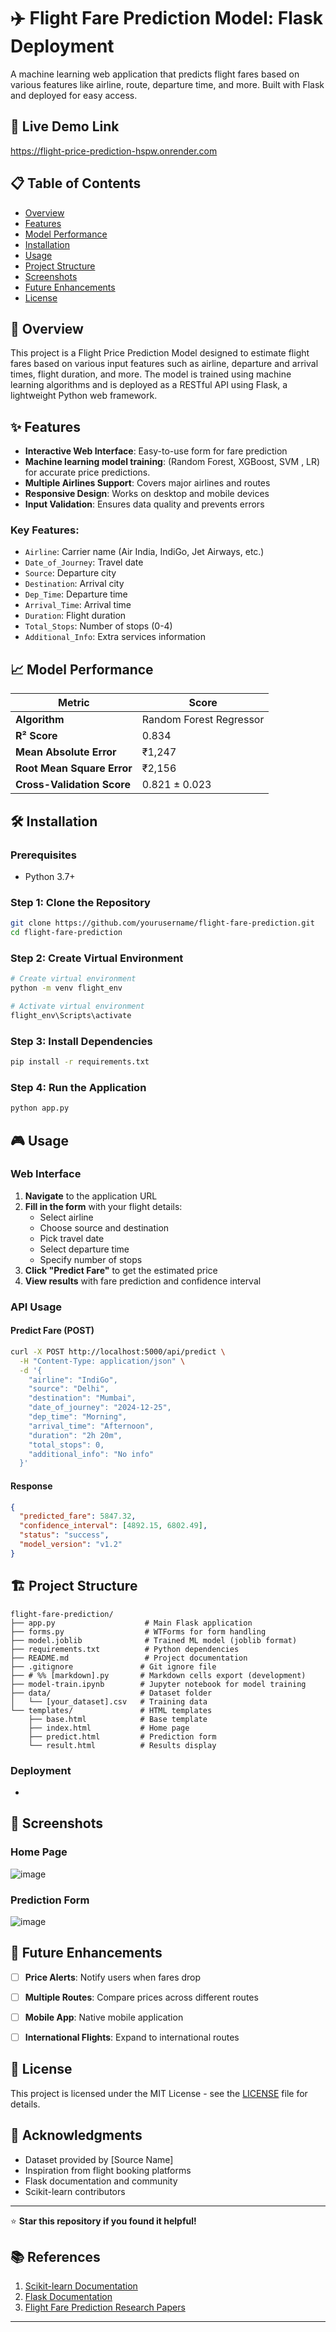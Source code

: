 
# ✈️ Flight Fare Prediction Model: Flask Deployment

A machine learning web application that predicts flight fares based on various features like airline, route, departure time, and more. Built with Flask and deployed for easy access.

## 🚀 Live Demo Link
https://flight-price-prediction-hspw.onrender.com


## 📋 Table of Contents

- [Overview](#overview)
- [Features](#features)
- [Model Performance](#model-performance)
- [Installation](#installation)
- [Usage](#usage)
- [Project Structure](#project-structure)
- [Screenshots](#screenshots)
- [Future Enhancements](#future-enhancements)
- [License](#license)

## 🎯 Overview

This project is a Flight Price Prediction Model designed to estimate flight fares based on various input features such as airline, departure and arrival times, flight duration, and more. The model is trained using machine learning algorithms and is deployed as a RESTful API using Flask, a lightweight Python web framework.

## ✨ Features

- **Interactive Web Interface**: Easy-to-use form for fare prediction
- **Machine learning model training**: (Random Forest, XGBoost, SVM , LR) for accurate price predictions.
- **Multiple Airlines Support**: Covers major airlines and routes
- **Responsive Design**: Works on desktop and mobile devices
- **Input Validation**: Ensures data quality and prevents errors

### Key Features:
- `Airline`: Carrier name (Air India, IndiGo, Jet Airways, etc.)
- `Date_of_Journey`: Travel date
- `Source`: Departure city
- `Destination`: Arrival city
- `Dep_Time`: Departure time
- `Arrival_Time`: Arrival time
- `Duration`: Flight duration
- `Total_Stops`: Number of stops (0-4)
- `Additional_Info`: Extra services information

## 📈 Model Performance

| Metric | Score |
|--------|-------|
| **Algorithm** | Random Forest Regressor |
| **R² Score** | 0.834 |
| **Mean Absolute Error** | ₹1,247 |
| **Root Mean Square Error** | ₹2,156 |
| **Cross-Validation Score** | 0.821 ± 0.023 |

## 🛠️ Installation

### Prerequisites
- Python 3.7+

### Step 1: Clone the Repository
```bash
git clone https://github.com/yourusername/flight-fare-prediction.git
cd flight-fare-prediction
```

### Step 2: Create Virtual Environment
```bash
# Create virtual environment
python -m venv flight_env

# Activate virtual environment
flight_env\Scripts\activate

```

### Step 3: Install Dependencies
```bash
pip install -r requirements.txt
```

### Step 4: Run the Application
```bash
python app.py
```


## 🎮 Usage

### Web Interface

1. **Navigate** to the application URL
2. **Fill in the form** with your flight details:
   - Select airline
   - Choose source and destination
   - Pick travel date
   - Select departure time
   - Specify number of stops
3. **Click "Predict Fare"** to get the estimated price
4. **View results** with fare prediction and confidence interval

### API Usage

#### Predict Fare (POST)
```bash
curl -X POST http://localhost:5000/api/predict \
  -H "Content-Type: application/json" \
  -d '{
    "airline": "IndiGo",
    "source": "Delhi",
    "destination": "Mumbai",
    "date_of_journey": "2024-12-25",
    "dep_time": "Morning",
    "arrival_time": "Afternoon",
    "duration": "2h 20m",
    "total_stops": 0,
    "additional_info": "No info"
  }'
```

#### Response
```json
{
  "predicted_fare": 5847.32,
  "confidence_interval": [4892.15, 6802.49],
  "status": "success",
  "model_version": "v1.2"
}
```

## 🏗️ Project Structure

```
flight-fare-prediction/
├── app.py                    # Main Flask application
├── forms.py                  # WTForms for form handling
├── model.joblib              # Trained ML model (joblib format)
├── requirements.txt          # Python dependencies
├── README.md                 # Project documentation
├── .gitignore               # Git ignore file
├── # %% [markdown].py       # Markdown cells export (development)
├── model-train.ipynb        # Jupyter notebook for model training
├── data/                    # Dataset folder
│   └── [your_dataset].csv   # Training data
└── templates/               # HTML templates
    ├── base.html            # Base template
    ├── index.html           # Home page
    ├── predict.html         # Prediction form
    └── result.html          # Results display
```



### Deployment
- 

## 📱 Screenshots

### Home Page
![image](https://github.com/user-attachments/assets/3f8b7aa5-0337-4403-b046-a96c3547a27c)


### Prediction Form
![image](https://github.com/user-attachments/assets/777f6d76-360e-4f8e-b207-e5f4663a6d5a)


## 🔮 Future Enhancements

- [ ] **Price Alerts**: Notify users when fares drop
- [ ] **Multiple Routes**: Compare prices across different routes
- [ ] **Mobile App**: Native mobile application
- [ ] **International Flights**: Expand to international routes


## 📝 License

This project is licensed under the MIT License - see the [LICENSE](LICENSE) file for details.


## 🙏 Acknowledgments

- Dataset provided by [Source Name]
- Inspiration from flight booking platforms
- Flask documentation and community
- Scikit-learn contributors

---

⭐ **Star this repository if you found it helpful!**

## 📚 References

1. [Scikit-learn Documentation](https://scikit-learn.org/)
2. [Flask Documentation](https://flask.palletsprojects.com/)
3. [Flight Fare Prediction Research Papers](link-to-papers)

---

